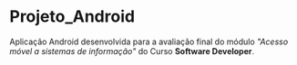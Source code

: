 # Projeto_Android

Aplicação Android desenvolvida para a avaliação final do módulo *"Acesso móvel a sistemas de informação"* do Curso **Software Developer**.
